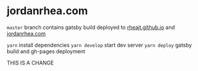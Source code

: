# jordanrhea.com

`master` branch contains gatsby build deployed to [rheajt.github.io](https://rheajt.github.io) and [jordanrhea.com](https://jordanrhea.com)

`yarn` install dependencies
`yarn develop` start dev server
`yarn deploy` gatsby build and gh-pages deployment

THIS IS A CHANGE

